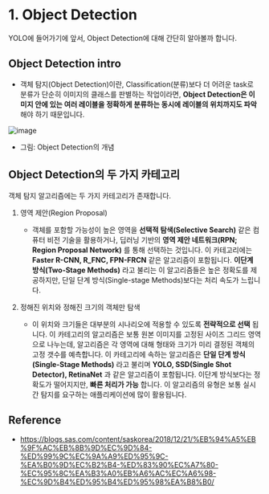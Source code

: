 # 1. Object Detection 

YOLO에 들어가기에 앞서, Object Detection에 대해 간단히 알아볼까 합니다. 

 Object Detection intro
 --
- 객체 탐지(Object Detection)이란, Classification(분류)보다 더 어려운 task로 분류가 단순히 이미지의 클래스를 판별하는 작업이라면, __Object Detection은 이미지 안에 있는 여러 레이블을 정확하게 분류하는 동시에 레이블의 위치까지도 파악__ 해야 하기 때문입니다.

![image](https://img1.daumcdn.net/thumb/R800x0/?scode=mtistory2&fname=https%3A%2F%2Fk.kakaocdn.net%2Fdn%2Fbv7d1Q%2FbtqufcdcRRK%2F6D21FiAhjEKGKSqbTx1aE1%2Fimg.png)

- 그림: Object Detection의 개념 

Object Detection의 두 가지 카테고리
--
객체 탐지 알고리즘에는 두 가지 카테고리가 존재합니다. 

1. 영역 제안(Region Proposal)
    - 객체를 포함할 가능성이 높은 영역을 __선택적 탐색(Selective Search)__ 같은 컴퓨터 비전 기술을 활용하거나, 딥러닝 기반의 __영역 제안 네트워크(RPN; Region Proposal Network)__ 를 통해 선택하는 것입니다. 이 카테고리에는 __Faster R-CNN, R_FNC, FPN-FRCN__ 같은 알고리즘이 포함됩니다. __이단계 방식(Two-Stage Methods)__ 라고 불리는 이 알고리즘들은 높은 정확도를 제공하지만, 단일 단계 방식(Single-stage Methods)보다는 처리 속도가 느립니다.

2. 정해진 위치와 정해진 크기의 객체만 탐색
    - 이 위치와 크기들은 대부분의 시나리오에 적용할 수 있도록 __전략적으로 선택__ 됩니다. 이 카테고리의 알고리즘은 보통 원본 이미지를 고정된 사이즈 그리드 영역으로 나누는데, 알고리즘은 각 영역에 대해 형태와 크기가 미리 결정된 객체의 고정 갯수를 예측합니다. 이 카테고리에 속하는 알고리즘은 __단일 단계 방식(Single-Stage Methods)__ 라고 불리며 __YOLO, SSD(Single Shot Detector), RetinaNet__ 과 같은 알고리즘이 포함됩니다. 이단계 방식보다는 정확도가 떨어지지만, __빠른 처리가 가능__ 합니다. 이 알고리즘의 유형은 보통 실시간 탐지를 요구하는 애플리케이션에 많이 활용됩니다.

Reference
--
- https://blogs.sas.com/content/saskorea/2018/12/21/%EB%94%A5%EB%9F%AC%EB%8B%9D%EC%9D%84-%ED%99%9C%EC%9A%A9%ED%95%9C-%EA%B0%9D%EC%B2%B4-%ED%83%90%EC%A7%80-%EC%95%8C%EA%B3%A0%EB%A6%AC%EC%A6%98-%EC%9D%B4%ED%95%B4%ED%95%98%EA%B8%B0/ 
